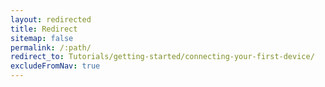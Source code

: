 ```yaml
---
layout: redirected
title: Redirect
sitemap: false
permalink: /:path/
redirect_to: Tutorials/getting-started/connecting-your-first-device/
excludeFromNav: true
---
```

